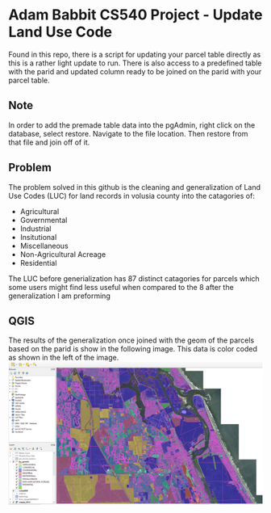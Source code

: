 # Adam Babbit CS540 Project - Update Land Use Code
Found in this repo, there is a script for updating your parcel table directly as this is a rather light update to run. There is also access to a predefined table with the parid and updated column ready to be joined on the parid with your parcel table.
## Note
In order to add the premade table data into the pgAdmin, right click on the database, select restore. Navigate to the file location. Then restore from that file and join off of it.
## Problem
The problem solved in this github is the cleaning and generalization of Land Use Codes (LUC) for land records in volusia county into the catagories of: 
* Agricultural
* Governmental
* Industrial
* Insitutional
* Miscellaneous
* Non-Agricultural Acreage
* Residential

The LUC before generialization has 87 distinct catagories for parcels which some users might find less useful when compared to the 8 after the generalization I am preforming

## QGIS
The results of the generalization once joined with the geom of the parcels based on the parid is show in the following image. This data is color coded as shown in the left of the image. 
![Image of QGIS results](https://github.com/ambabbit/cs540_Project/blob/main/Images/Generic_Image.PNG?raw=true)
